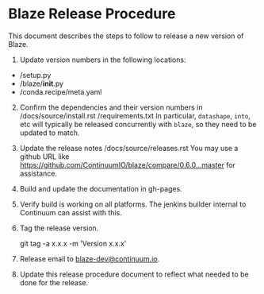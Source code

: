﻿Blaze Release Procedure
=======================

This document describes the steps to follow to release
a new version of Blaze.

1. Update version numbers in the following locations:

 * /setup.py
 * /blaze/__init__.py
 * /conda.recipe/meta.yaml

2. Confirm the dependencies and their version numbers in
   /docs/source/install.rst
   /requirements.txt
   In particular, `datashape`, `into`, etc
   will typically be released concurrently with `blaze`,
   so they need to be updated to match.

3. Update the release notes /docs/source/releases.rst
   You may use a github URL like https://github.com/ContinuumIO/blaze/compare/0.6.0...master for assistance.

4. Build and update the documentation in gh-pages.

5. Verify build is working on all platforms. The
   jenkins builder internal to Continuum can assist
   with this.

6. Tag the release version.

    git tag -a x.x.x -m 'Version x.x.x'

7. Release email to blaze-dev@continuum.io.

8. Update this release procedure document to reflect
   what needed to be done for the release.
